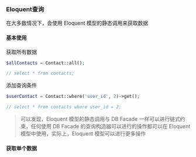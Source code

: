 ### Eloquent查询

在大多数情况下，会使用 Eloquent 模型的静态调用来获取数据

#### 基本使用

获取所有数据

```PHP
$allContacts = Contact::all();

// select * from contacts;
```

添加查询条件

```PHP
$userContact = Contact::where('user_id', 2)->get();

// select * from contacts where user_id = 2;
```

> 可以发现，Eloquent 模型的静态调用与 DB Facade 一样可以进行链式约束，任何使用 DB Facade 的查询构造器可以进行的操作都可以在 Eloquent 模型中使用，实际上，Eloquent 模型可以进行更多操作

#### 获取单个数据